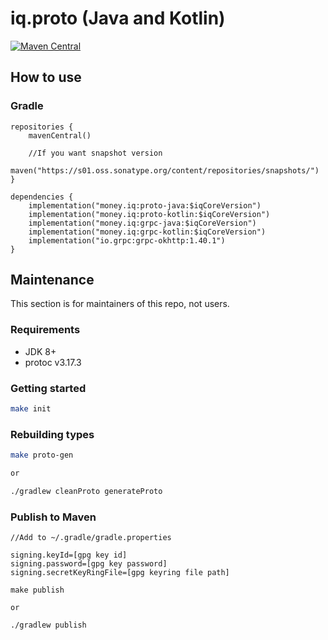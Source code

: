 # iq.proto (Java and Kotlin)
[![Maven Central](https://img.shields.io/maven-central/v/money.iq/proto-java)](https://mvnrepository.com/artifact/money.iq/proto-java)

## How to use
### Gradle
```
repositories {
    mavenCentral()
    
    //If you want snapshot version
    maven("https://s01.oss.sonatype.org/content/repositories/snapshots/")
}

dependencies {
    implementation("money.iq:proto-java:$iqCoreVersion")
    implementation("money.iq:proto-kotlin:$iqCoreVersion")
    implementation("money.iq:grpc-java:$iqCoreVersion")
    implementation("money.iq:grpc-kotlin:$iqCoreVersion")
    implementation("io.grpc:grpc-okhttp:1.40.1")
}
```

## Maintenance
This section is for maintainers of this repo, not users.

### Requirements
* JDK 8+
* protoc v3.17.3

### Getting started
```sh
make init
```

### Rebuilding types
```sh
make proto-gen

or 

./gradlew cleanProto generateProto
```

### Publish to Maven
```
//Add to ~/.gradle/gradle.properties

signing.keyId=[gpg key id]
signing.password=[gpg key password]
signing.secretKeyRingFile=[gpg keyring file path]
```
```
make publish

or

./gradlew publish
```
